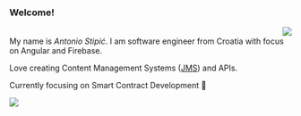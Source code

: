 ### Welcome!

<img align="right" src="https://github-readme-stats.vercel.app/api?username=AntonioStipic&show_icons=true&count_private=true&bg_color=00000000" />

<br>
My name is <i>Antonio Stipić</i>. I am software engineer from Croatia with focus on Angular and Firebase.

Love creating Content Management Systems (<a target="_blank" href="https://github.com/Jaspero/JMS">JMS</a>) and APIs.

Currently focusing on Smart Contract Development 🎯

![](https://hit.yhype.me/github/profile?user_id=8955582)
